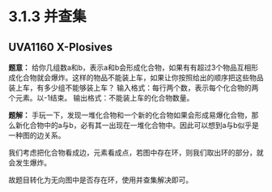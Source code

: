 # 3.1.3 并查集

## UVA1160 X-Plosives
**题意：**
给你几组数a和b，表示a和b会形成化合物，如果有有超过3个物品互相形成化合物就会爆炸。这样的物品不能装上车，如果让你按照给出的顺序把这些物品装上车，有多少组不能够装上车？ 输入格式：每行两个数，表示每个化合物的两个元素。以-1结束。 输出格式：不能装上车的化合物数量。

**题解：**
手玩一下，发现一堆化合物和一个新的化合物如果会形成易爆化合物，那么新化合物中的a与b，必有其一出现在一堆化合物中。因此可以想到a与b似乎是一种图的边关系。

我们考虑把化合物看成边，元素看成点，若图中存在环，则我们取出环的部分，就会发生爆炸。

故题目转化为无向图中是否存在环，使用并查集解决即可。
